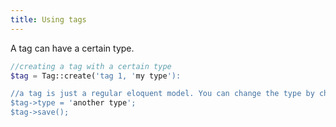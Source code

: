 ```yaml
---
title: Using tags
---
```


A tag can have a certain type.

```php
//creating a tag with a certain type
$tag = Tag::create('tag 1, 'my type'):

//a tag is just a regular eloquent model. You can change the type by chaning the `type` property
$tag->type = 'another type';
$tag->save();
```
